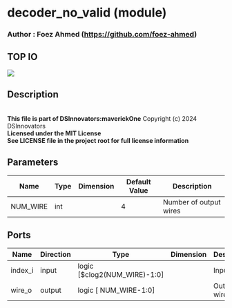 # decoder_no_valid (module)

### Author : Foez Ahmed (https://github.com/foez-ahmed)

## TOP IO
<img src="./decoder_no_valid_top.svg">

## Description

<br>**This file is part of DSInnovators:maverickOne**
Copyright (c) 2024 DSInnovators
<br>**Licensed under the MIT License**
<br>**See LICENSE file in the project root for full license information**

## Parameters
|Name|Type|Dimension|Default Value|Description|
|-|-|-|-|-|
|NUM_WIRE|int||4|Number of output wires|

## Ports
|Name|Direction|Type|Dimension|Description|
|-|-|-|-|-|
|index_i|input|logic [$clog2(NUM_WIRE)-1:0]||Input index|
|wire_o|output|logic [ NUM_WIRE-1:0]||Output wires|
